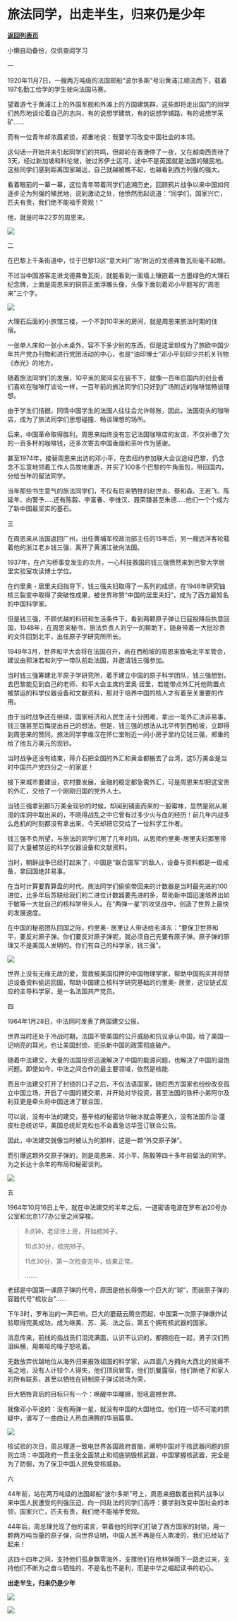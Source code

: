 # 旅法同学，出走半生，归来仍是少年

[**返回列表页**](/gzh/政事堂2019)

小懒自动备份，仅供查阅学习

一

  

1920年11月7日，一艘两万吨级的法国邮船“波尔多斯”号沿黄浦江顺流而下，载着197名勤工俭学的学生驶向法国马赛。

  

望着游弋于黄浦江上的外国军舰和外滩上的万国建筑群，这些即将走出国门的同学们热烈地谈论着自己的志向，有的说想学建筑，有的说想学铺路，有的说想学采矿......

  

而有一位青年却浓眉紧锁，郑重地说：我要学习改变中国社会的本领。

  

这句话一开始并未引起同学们的共鸣，但邮轮在香港停了一夜，又在越南西贡待了3天，经过新加坡和科伦坡，驶过苏伊士运河，途中不是英国就是法国的殖民地。这些同学们感到距离国家越远，自己就越被瞧不起，也越看到西方列强的强大。

  

看着眼前的一幕一幕，这位青年带着同学们追溯历史，回顾鸦片战争以来中国如何逐步沦为列强的殖民地，说到激动之处，他愤然而起说道：“同学们，国家兴亡，匹夫有责，我们绝不能袖手旁观！”

  

他，就是时年22岁的周恩来。

  

![](https://mmbiz.qpic.cn/mmbiz_jpg/rxhS23yu8cOzw8NEia1a8V3OpR3l7ARI6gRDK6HKZZUoo8OcB2AApRl9NevNdwQKkt5a4xzXMibXib4wRSnwAGtEg/640?wx_fmt=jpeg)

  

  

二

  

在巴黎上千条街道中，位于巴黎13区“意大利广场”附近的戈德弗鲁瓦街毫不起眼。

  

不过当中国游客走进戈德弗鲁瓦街，就能看到一面墙上镶嵌着一方墨绿色的大理石纪念牌，上面是周恩来的铜质正面浮雕头像，头像下面刻着邓小平题写的“周恩来”三个字。

  

![](https://mmbiz.qpic.cn/mmbiz_jpg/rxhS23yu8cOzw8NEia1a8V3OpR3l7ARI6Bou90WVPfEXE50QABMYMn8x7V37KMccCepicicHwDS9ILsn7IVRVoiaNA/640?wx_fmt=jpeg)

  

大理石后面的小旅馆三楼，一个不到10平米的房间，就是周恩来旅法时期的住宿。

  

一张单人床和一张小木桌外，容不下多少别的东西，但是这里却成为了旅欧中国少年共产党办刊物和进行党团活动的中心，也是“油印博士”邓小平刻印少共机关刊物《赤光》的地方。

  

随着旅法同学们的发展，10平米的房间实在装不下，就像一百年后国内的创业者们喜欢在咖啡厅谈论一样，一百年前的旅法同学们只好到广场附近的咖啡馆畅谈理想。

  

由于学生们拮据，同情中国学生的法国人往往会允许赊账，因此，法国街头的咖啡店，成为了旅法同学们思想碰撞、畅谈理想的场所。

  

后来，中国革命取得胜利，周恩来始终没有忘记法国咖啡店的友谊，不仅补缴了欠的一百多杯的咖啡钱，还多次寄去中国香烟和茶叶作为感谢。

  

甚至1974年，接替周恩来出访的邓小平，在去纽约参加联大会议途经巴黎，仍念念不忘意地领着工作人员故地重游，并买了100多个巴黎的牛角面包，带回国内，分给当年的留法同学。

  

当年那些书生意气的旅法同学们，不仅有后来牺牲的赵世炎、蔡和森、王若飞、陈延年、向警予.....还有陈毅、李富春、李维汉、聂荣臻甚至朱德.....他们一个个成为了新中国最坚实的基石。

  

  

三

  

在周恩来从法国返回广州，出任黄埔军校政治部主任的15年后，另一艘远洋客轮载着他的浙江老乡钱三强，离开了黄浦江驶向法国。

  

1937年，在卢沟桥事变发生的次月，一心科技救国的钱三强愤然来到巴黎大学居里实验室攻读博士学位。

  

在约里奥・居里夫妇指导下，钱三强夫妇取得了一系列的成绩，在1946年研究铀核三裂变中取得了突破性成果，被世界称赞“中国的居里夫妇”，成为了西方最知名的中国科学家。

  

但是钱三强，不顾优越的科研和生活条件下，看到两颗原子弹让日寇投降后执意回国，1948年，在周恩来秘书，旅法负责人刘宁一的帮助下，随身带着一大批珍贵的文件回到北平，出任原子学研究所所长。

  

1949年3月，世界和平大会将在法国召开，尚在西柏坡的周恩来致电北平军管会，建议由郭沫若和刘宁一带队前赴法国，并邀请钱三强参加。

  

当时钱三强筹建北平原子学研究所，着手建立中国的原子科学团队，钱三强想到，去巴黎能见到自己的老师、和平大会主席约里奥·居里，若能带点外汇托他购置点被禁运的科学仪器设备和文献资料，那对于培养中国的核人才有着至关重要的作用。

  

由于当时战争还在继续，国家经济和人民生活十分困难，拿出一笔外汇决非易事，钱三强甚至后悔提出自己的想法。但是，钱三强的想法从北平传到西柏坡，立即得到周恩来的赞同，旅法同学李维汉在怀仁堂附近一间小房子里约见钱三强，郑重的给了他五万美元的现钞。

  

当时战争还没有结束，蒋介石把全国的外汇和黄金都搬去了台湾，这5万美金是当时中国共产党四分之一的家底！

  

接下来城市要建设，农村要发展，金融的稳定都急需外汇，可是周恩来却把这宝贵的外汇，交给了一个刚刚归国的党外人士。

  

当钱三强拿到那5万美金现钞的时候，却闻到铺面而来的一股霉味，显然是刚从潮湿的库洞中取出来的，不晓得战乱之中它曾有过多少火与血的经历！前几年内战多么危机的时刻都没有拿出来，今天却把它交给了一位科学工作者。

  

钱三强不负所望，与旅法的同学们用了几年时间，从恩师约里奥-居里夫妇那里带回了大量被禁运的科学仪器设备和文献资料。

  

当时，朝鲜战争已经打起来了，中国是“联合国军”的敌人，设备与资料都是一级戒备，拿回国绝非易事。

  

在当时计算要靠算盘的时代，旅法同学们偷偷带回来的计数器是当时最先进的100进位，比多年后苏联给我们的二进位计数器要先进的多，帮助新中国迅速培养出如于敏等一大批自己的核科学带头人。在“两弹一星”的攻坚战中，创造了世界上最快的发展速度。

  

在中国的秘密团队回国之际，约里奥-
居里让人带话给毛泽东：“要保卫世界和平，要反对原子弹。你们要反对原子弹呢，就必须自己先要有原子弹。原子弹的原理又不是美国人发明的。你们有自己的科学家，钱三强”。

  

![](https://mmbiz.qpic.cn/mmbiz_jpg/rxhS23yu8cOzw8NEia1a8V3OpR3l7ARI6FE2j59GMQM5DLpo7rjPg7ZDWfBUVUCoK6MEJeLnVv3yQPYNaIXKQfA/640?wx_fmt=jpeg)

  

世界上没有无缘无故的爱，营救被美国扣押的中国物理学家，帮助中国购买并将禁运设备资料偷运回国，帮助中国建立核科学研究基础的约里奥-
居里，这位链式反应的主导科学家，是一名法国共产党员。

  

  

  

四

  

1964年1月28日，中法同时发表了两国建交公报。

  

世界当时还处于冷战时期，法国不管美国的公开威胁和抗议承认中国，给了美国一记响亮的耳光，也让美国封锁、扼杀新中国的政策彻底破产。

  

随着中法建交，大量的法国投资迅速解决了中国的能源问题，也解决了中国的温饱问题。即使如今，中法之间合作的最主要领域，依然是核能.

  

而且中法建交打开了封锁的口子之后，不仅法语国家，随后西方国家也纷纷改变孤立中国立场，开启了中国的建交潮，并开始对华投资，甚至法国的铁杆小弟阿尔及利亚更是牵头将中国送进了联合国，

  

可以说，没有中法的建交，基辛格的秘密访华破冰就会等更久，没有法国乔治·蓬皮杜总统访华，美国总统尼克松也不会着急访华签订联合公告。

  

因此，中法建交就像当时被认为的那样，这是一颗“外交原子弹”。

  

而引爆这颗外交原子弹的，则是周恩来、邓小平、陈毅等四十多年前留法的同学，为之长达十余年的布局和秘密谈判。

  

![](https://mmbiz.qpic.cn/mmbiz_jpg/rxhS23yu8cOzw8NEia1a8V3OpR3l7ARI6yia4BPThibiagLzSUJ5Lspq3PqD8W2hM1rfOic0mzRu7fT6f6FOMqBnKqg/640?wx_fmt=jpeg)

  

五

  

1964年10月16日上午，就在中法建交的半年之后，一道密语电波在罗布泊20号办公室和北京177办公室之间穿梭。

  

> 8点钟，老邱住上房，开始梳辫子。
>
> 10点30分，梳完辫子。
>
> 11点30分，第一次检查完毕，结果正常。
>
> .......

  

老邱是中国第一课原子弹的代号，原因是他长得像一个巨大的“球”，而装原子弹的容器代号"梳妆台"......

  

下午3时，罗布泊的一声巨响，巨大的蘑菇云腾空而起，中国第一次原子弹爆炸试验取得完美成功，成为继美、苏、英、法之后，第五个拥有核武器的国家。

  

消息传来，前线的指战员们泪流满面，认识不认识的，都拥抱在一起，男子汉们热泪纵横，用嘶哑的嗓子怒吼着。

  

无数放弃优越地位从海外归来报效祖国的科学家，从四面八方拥向大西北的贫瘠不毛之地，没有人计较个人得失，他们顶风冒雪，他们饥餐露宿，他们断绝了和家人的所有联系，甚至以牺牲在研制原子弹试验场为荣，

  

巨大牺牲背后的目标只有一个：唤醒中华睡狮，怒吼震撼世界。

  

就像邓小平说的：没有两弹一星，就没有中国的大国地位。他们在一切不可能的质疑中，谱写了一曲曲让人热血沸腾的华丽篇章。

  

![](https://mmbiz.qpic.cn/mmbiz_jpg/rxhS23yu8cOzw8NEia1a8V3OpR3l7ARI6pnHWdkibKftWcwZ7PtNNYplWLfzD2l0qqXkqld85etmf3K73zrd3iabw/640?wx_fmt=jpeg)

  

核试验的次日，周总理逐一致电世界各国政府首脑，阐明中国对于核武器问题的原则立场：中国政府一贯主张全面禁止和彻底销毁核武器，中国掌握核武器，完全是为了防御，为了保卫中国人民免受核威胁。

  

  

六

  

44年前，站在两万吨级的法国邮船“波尔多斯”号上，周恩来细数着自鸦片战争以来中国人民遭受的列强压迫，向一同赴法的同学们高呼：要学到改变中国社会的本领，国家兴亡，匹夫有责，我们绝不能袖手旁观。

  

44年后，周总理兑现了他的诺言，带着他的同学们打破了西方国家的封锁，用一颗两万吨当量的原子弹，向世界证明，中国人民不再是任人欺凌的，我们已经站了起来！

  

这四十四年之间，支持他们孤身飘零海外，支撑他们在枪林弹雨下一路走过来，支持他们不断为之奋斗牺牲的，不是名也不是利，而是中华之崛起读书的初心。

  

 **出走半生，归来仍是少年**

![](https://mmbiz.qpic.cn/mmbiz_jpg/rxhS23yu8cOzw8NEia1a8V3OpR3l7ARI6BZjOPBzUEKaOHf0j1YKUUdYnZfkPTdqtvMvyqNUKXrK2LqBrVvSPAw/640?wx_fmt=jpeg)

![](https://mmbiz.qpic.cn/mmbiz_png/rxhS23yu8cOa3WzSVyzFr2zqIic5SRr9nkeZJ7icZsu1JBsCHVc0zj7vpfwiao9gK9rubXEIS92WwwPib1e6ISZP7g/640?wx_fmt=png)

  

